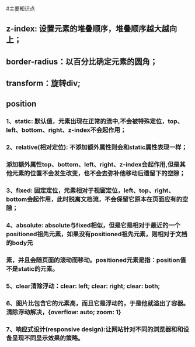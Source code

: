 #主要知识点

## z-index: 设置元素的堆叠顺序，堆叠顺序越大越向上；

## border-radius：以百分比确定元素的圆角；

## transform：旋转div;

## position
### 1、static: 默认值，元素出现在正常的流中,不会被特殊定位，top、left、bottom、right、z-index不会起作用；

### 2、relative(相对定位): 不添加额外属性则会和static属性表现一样；
###    添加额外属性top、bottom、left、right、z-index会起作用,但是其他元素的位置不会发生改变，也不会去弥补他移动后遗留下的空隙；

### 3、fixed: 固定定位，元素相对于视窗定位，left、top、right、bottom会起作用，此时脱离文档流，不会保留它原本在页面应有的空隙；

### 4、absolute: absolute与fixed相似，但是它是相对于最近的一个positioned祖先元素，如果没有positioned祖先元素，则相对于文档的body元
###    素，并且会随页面的滚动而移动。positioned元素是指：position值不是static的元素。

### 5、clear清除浮动：clear: left; clear: right; clear: both;

### 6、图片比包含它的元素高，而且它是浮动的，于是他就溢出了容器。清除浮动解决，{overflow: auto; zoom: 1}

### 7、响应式设计(responsive design):让网站针对不同的浏览器和和设备呈现不同显示效果的策略。

